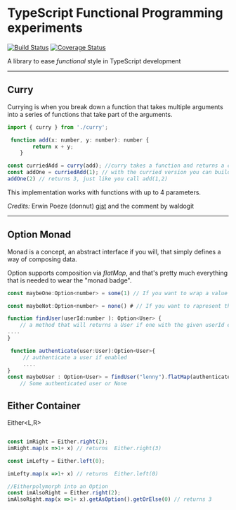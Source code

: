 TypeScript Functional Programming experiments
=============================================

[![Build Status](https://travis-ci.org/sammyrulez/fnts.svg?branch=master)](https://travis-ci.org/sammyrulez/fnts) [![Coverage Status](https://coveralls.io/repos/github/sammyrulez/fnts/badge.svg?branch=coverage)](https://coveralls.io/github/sammyrulez/fnts?branch=coverage)

A library to ease _functional_ style in TypeScript development

___

## Curry ##

Currying is when you break down a function that takes multiple arguments into a series of functions that take part of the arguments.

```javascript
import { curry } from './curry';

 function add(x: number, y: number): number {
        return x + y;
    }

const curriedAdd = curry(add); //curry takes a function and returns a curried version
const addOne = curriedAdd(1); // with the curried version you can build new functions with fixed parameters
addOne(2) // returns 3, just like you call add(1,2)

```

This implementation works with functions with up to 4 parameters.

*Credits:* Erwin Poeze (donnut) [gist](https://gist.github.com/donnut/fd56232da58d25ceecf1) and  the comment by waldogit
___

## Option Monad ##

Monad is a concept, an abstract interface if you will, that simply defines a way of composing data.

Option supports composition via _flatMap_, and that's pretty much everything that is needed to wear the "monad badge".


```javascript
const maybeOne:Option<number> = some(1) // If you want to wrap a value 

const maybeNot:Option<number> = none() # // If you want to rapresent the absence of a value

function findUser(userId:number ): Option<User> { 
    // a method that will returns a User if one with the given userId exists
....
}

 function authenticate(user:User):Option<User>{
     // authenticate a user if enabled
     ....
}
const maybeUser : Option<User> = findUser("lenny").flatMap(authenticate)
    // Some authenticated user or None

```

## Either Container ##

 Either<L,R> 

```javascript

const imRight = Either.right(2);
imRight.map(x =>1+ x) // returns  Either.right(3)

const imLefty = Either.left(0);

imLefty.map(x =>1+ x) // returns  Either.left(0)

//Eitherpolymorph into an Option
const imAlsoRight = Either.right(2);
imAlsoRight.map(x =>1+ x).getAsOption().getOrElse(0) // returns 3


```
